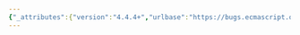 ```yaml
---
{"_attributes":{"version":"4.4.4+","urlbase":"https://bugs.ecmascript.org/","maintainer":"dherman@mozilla.com"},"bug":{"bug_id":1713,"creation_ts":"2013-08-05 14:11:00 -0700","short_desc":"A bullet in 10.1 is slightly out of line","delta_ts":"2013-08-23 08:22:44 -0700","product":"Draft for 6th Edition","component":"editorial issue","version":"Rev 16: July 15, 2013 Draft","rep_platform":"All","op_sys":"All","bug_status":"RESOLVED","resolution":"FIXED","priority":"Normal","bug_severity":"enhancement","everconfirmed":true,"reporter":{"uid":"jorendorff","name":"Jason Orendorff"},"assigned_to":{"uid":"allen","name":"Allen Wirfs-Brock"},"long_desc":[{"commentid":4733,"comment_count":0,"who":{"uid":"jorendorff","name":"Jason Orendorff"},"bug_when":"2013-08-05 14:11:31 -0700","thetext":"In 10.1 \"Types of Executable Code\", the third bullet has a hanging indent that places it a bit to the left of the other bullets and just a bit outside the page margins.\n\n>  * Global code is...\n>  * Eval code is...\n> *  Function code is...\n>  * Module code is..."},{"commentid":4737,"comment_count":1,"who":{"uid":"allen","name":"Allen Wirfs-Brock"},"bug_when":"2013-08-05 15:29:30 -0700","thetext":"fixed in rev 17 editor's draft"},{"commentid":5099,"comment_count":2,"who":{"uid":"allen","name":"Allen Wirfs-Brock"},"bug_when":"2013-08-23 08:22:44 -0700","thetext":"fixed in rev17, August 23, 2013 draft"}]}}
---
```

